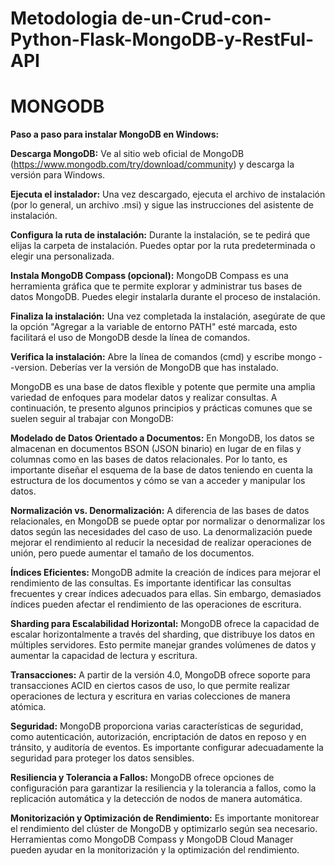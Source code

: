 # Metodologia de-un-Crud-con-Python-Flask-MongoDB-y-RestFul-API

# MONGODB

**Paso a paso para instalar MongoDB en Windows:**

**Descarga MongoDB:** Ve al sitio web oficial de MongoDB (https://www.mongodb.com/try/download/community) y descarga la versión para Windows.

**Ejecuta el instalador:** Una vez descargado, ejecuta el archivo de instalación (por lo general, un archivo .msi) y sigue las instrucciones del asistente de instalación.

**Configura la ruta de instalación:** Durante la instalación, se te pedirá que elijas la carpeta de instalación. Puedes optar por la ruta predeterminada o elegir una personalizada.

**Instala MongoDB Compass (opcional):** MongoDB Compass es una herramienta gráfica que te permite explorar y administrar tus bases de datos MongoDB. Puedes elegir instalarla durante el proceso de instalación.

**Finaliza la instalación:** Una vez completada la instalación, asegúrate de que la opción "Agregar a la variable de entorno PATH" esté marcada, esto facilitará el uso de MongoDB desde la línea de comandos.

**Verifica la instalación:** Abre la línea de comandos (cmd) y escribe mongo --version. Deberías ver la versión de MongoDB que has instalado.

MongoDB es una base de datos flexible y potente que permite una amplia variedad de enfoques para modelar datos y realizar consultas. A continuación, te presento algunos principios y prácticas comunes que se suelen seguir al trabajar con MongoDB:

**Modelado de Datos Orientado a Documentos:** En MongoDB, los datos se almacenan en documentos BSON (JSON binario) en lugar de en filas y columnas como en las bases de datos relacionales. Por lo tanto, es importante diseñar el esquema de la base de datos teniendo en cuenta la estructura de los documentos y cómo se van a acceder y manipular los datos.

**Normalización vs. Denormalización:** A diferencia de las bases de datos relacionales, en MongoDB se puede optar por normalizar o denormalizar los datos según las necesidades del caso de uso. La denormalización puede mejorar el rendimiento al reducir la necesidad de realizar operaciones de unión, pero puede aumentar el tamaño de los documentos.

**Índices Eficientes:** MongoDB admite la creación de índices para mejorar el rendimiento de las consultas. Es importante identificar las consultas frecuentes y crear índices adecuados para ellas. Sin embargo, demasiados índices pueden afectar el rendimiento de las operaciones de escritura.

**Sharding para Escalabilidad Horizontal:** MongoDB ofrece la capacidad de escalar horizontalmente a través del sharding, que distribuye los datos en múltiples servidores. Esto permite manejar grandes volúmenes de datos y aumentar la capacidad de lectura y escritura.

**Transacciones:** A partir de la versión 4.0, MongoDB ofrece soporte para transacciones ACID en ciertos casos de uso, lo que permite realizar operaciones de lectura y escritura en varias colecciones de manera atómica.

**Seguridad:** MongoDB proporciona varias características de seguridad, como autenticación, autorización, encriptación de datos en reposo y en tránsito, y auditoría de eventos. Es importante configurar adecuadamente la seguridad para proteger los datos sensibles.

**Resiliencia y Tolerancia a Fallos:** MongoDB ofrece opciones de configuración para garantizar la resiliencia y la tolerancia a fallos, como la replicación automática y la detección de nodos de manera automática.

**Monitorización y Optimización de Rendimiento:** Es importante monitorear el rendimiento del clúster de MongoDB y optimizarlo según sea necesario. Herramientas como MongoDB Compass y MongoDB Cloud Manager pueden ayudar en la monitorización y la optimización del rendimiento.
